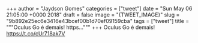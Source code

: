 
+++
author = "Jaydson Gomes"
categories = ["tweet"]
date = "Sun May 06 21:05:00 +0000 2018"
draft = false
image = "{TWEET_IMAGE}"
slug = "9b892e25ec6e3416e43bcef00b1d70ef09159cba"
tags = ["tweet"]
title = """Oculus Go é demais! https..."""
+++
Oculus Go é demais! https://t.co/cUr718ak7V
